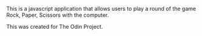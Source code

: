 This is a javascript application that allows users to play a round of the game Rock, Paper, Scissors with the computer. 

This was created for The Odin Project. 